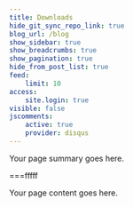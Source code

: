 ```yaml
---
title: Downloads
hide_git_sync_repo_link: true
blog_url: /blog
show_sidebar: true
show_breadcrumbs: true
show_pagination: true
hide_from_post_list: true
feed:
    limit: 10
access:
    site.login: true
visible: false
jscomments:
    active: true
    provider: disqus
---
```


Your page summary goes here.

===fffff

Your page content goes here.